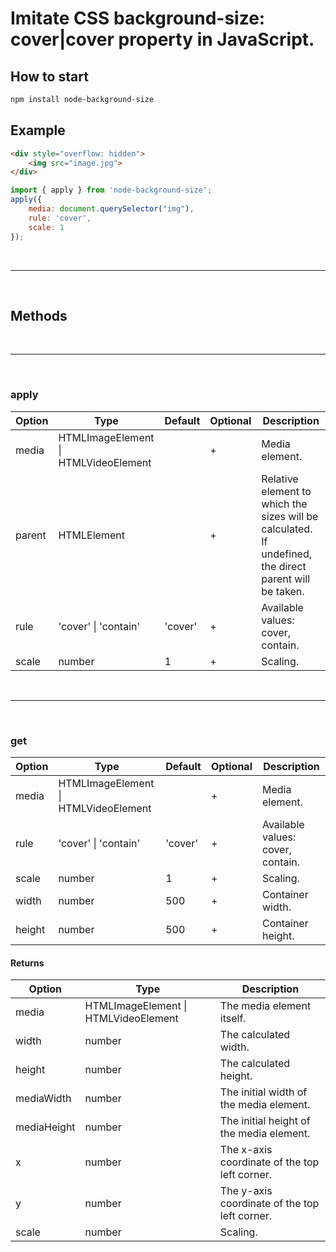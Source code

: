 # Imitate CSS background-size: cover|cover property in JavaScript.



## How to start
```sh
npm install node-background-size
```



## Example
```html
<div style="overflow: hidden">
    <img src="image.jpg">
</div>
```
```js
import { apply } from 'node-background-size';
apply({
    media: document.querySelector("img"),
    rule: 'cover',
    scale: 1
});
```


<br>
<hr>
<br>


## Methods

<br>
<hr>
<br>


### apply

Option | Type | Default | Optional | Description
------ | ---- | ------- | -------- | -----------
media | HTMLImageElement \| HTMLVideoElement |  | + | Media element.
parent | HTMLElement |  | + | Relative element to which the sizes will be calculated. If undefined, the direct parent will be taken.
rule | 'cover' \| 'contain' | 'cover' | + | Available values: cover, contain.
scale | number | 1 | + | Scaling.

<br>
<hr>
<br>

### get

Option | Type | Default | Optional | Description
------ | ---- | ------- | -------- | -----------
media | HTMLImageElement \| HTMLVideoElement |  | + | Media element.
rule | 'cover' \| 'contain' | 'cover' | + | Available values: cover, contain.
scale | number | 1 | + | Scaling.
width | number | 500 | + | Container width.
height | number | 500 | + | Container height.

#### Returns

Option | Type | Description
------ | ---- | -----------
media | HTMLImageElement \| HTMLVideoElement | The media element itself.
width | number | The calculated width.
height | number | The calculated height.
mediaWidth | number | The initial width of the media element.
mediaHeight | number | The initial height of the media element.
x | number | The x-axis coordinate of the top left corner.
y | number | The y-axis coordinate of the top left corner.
scale | number | Scaling.